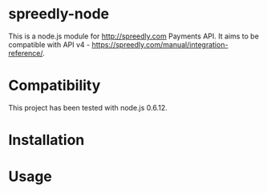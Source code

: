 # spreedly-node

This is a node.js module for <http://spreedly.com> Payments API. It aims to be compatible with API v4 - <https://spreedly.com/manual/integration-reference/>.

# Compatibility

This project has been tested with node.js 0.6.12.

# Installation

# Usage